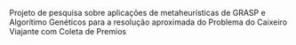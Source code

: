 Projeto de pesquisa sobre aplicações de metaheurísticas de GRASP e Algorítimo Genéticos para a resolução aproximada do Problema do Caixeiro Viajante com Coleta de Premios 